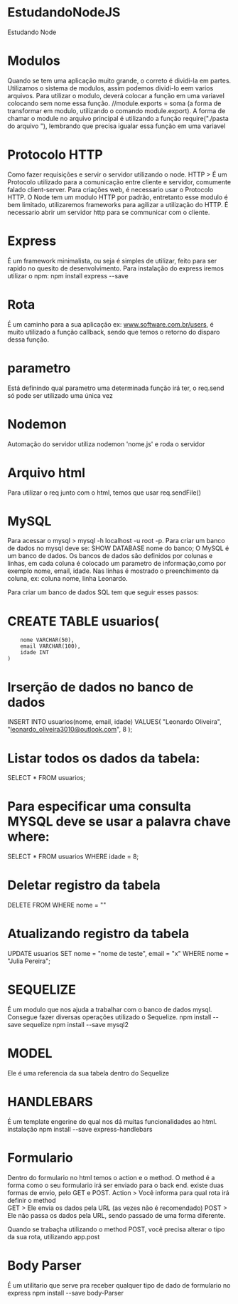 # EstudandoNodeJS
 Estudando Node

# Modulos
Quando se tem uma aplicação muito grande, o correto é dividi-la em partes. Utilizamos o sistema de modulos, assim podemos dividi-lo eem varios arquivos. Para utilizar o modulo, deverá colocar a função em uma variavel colocando sem nome essa função.
//module.exports = soma (a forma de transformar em modulo, utilizando o comando module.export).
A forma de chamar o module no arquivo principal é utilizando a função require("./pasta do arquivo "), lembrando que precisa igualar essa função em uma variavel

# Protocolo HTTP
Como fazer requisições e servir o servidor utilizando o node.
HTTP > É um Protocolo utilizado para a comunicação entre cliente e servidor, comumente falado client-server.
Para criações web, é necessario usar o Protocolo HTTP.
O Node tem um modulo HTTP por padrão, entretanto esse modulo é bem limitado, utilizaremos frameworks para agilizar a utilização do HTTP.
É necessario abrir um servidor http para se communicar com o cliente.

# Express
É um framework minimalista, ou seja é simples de utilizar, feito para ser rapido no quesito de desenvolvimento. 
Para instalação do express iremos utilizar o npm: npm install express --save

# Rota
É um caminho para a sua aplicação ex: www.software.com.br/users, é muito utilizado a função callback, sendo que temos o retorno do disparo dessa função.

# parametro
Está definindo qual parametro uma determinada função irá ter, o req.send só pode ser utilizado uma única vez

# Nodemon
Automação do servidor utiliza nodemon 'nome.js' e roda o servidor

# Arquivo html
Para utilizar o req junto com o html, temos que usar req.sendFile()

# MySQL
Para acessar o mysql > mysql -h localhost -u root -p. Para criar um banco de dados no mysql deve se: SHOW DATABASE nome do banco;
O MySQL é um banco de dados. Os bancos de dados são definidos por colunas e linhas, em cada coluna é colocado um parametro de informação,como por exemplo nome, email, idade. Nas linhas é mostrado o preenchimento da coluna, ex: coluna nome, linha Leonardo.

Para criar um banco de dados SQL tem que seguir esses passos:
# CREATE TABLE usuarios(
        nome VARCHAR(50),
        email VARCHAR(100),
        idade INT
    )

# Irserção de dados no banco de dados
INSERT INTO usuarios(nome, email, idade) VALUES(
    "Leonardo Oliveira", 
    "leonardo_oliveira3010@outlook.com", 
    8
);

# Listar todos os dados da tabela: 
SELECT * FROM usuarios;

# Para especificar uma consulta MYSQL deve se usar a palavra chave where:
SELECT * FROM usuarios WHERE idade = 8;

# Deletar registro da tabela
DELETE FROM WHERE nome = ""

# Atualizando registro da tabela
UPDATE usuarios SET nome = "nome de teste", email = "x" WHERE nome = "Julia Pereira";

# SEQUELIZE 
É um  modulo que nos ajuda a trabalhar com o banco de dados mysql. Consegue fazer diversas operações utilizado o Sequelize.
npm install --save sequelize
npm install --save mysql2

# MODEL
Ele é uma referencia da sua tabela dentro do Sequelize

# HANDLEBARS
É um template engerine do qual nos dá muitas funcionalidades ao html. 
instalação npm install --save express-handlebars

# Formulario
Dentro do formulario no html temos o action e o method. O method é a forma como o seu formulario irá ser enviado para o back end. existe duas formas de envio, pelo GET e POST.
Action > Você informa para qual rota irá definir o method   
GET > Ele envia os dados pela URL (as vezes não é recomendado)
POST > Ele não passa os dados pela URL, sendo passado de uma forma diferente.

Quando se trabaçha utilizando o method POST, você precisa alterar o tipo da sua rota, utilizando app.post

# Body Parser
É um utilitario que serve pra receber qualquer tipo de dado de formulario no express
    npm install --save body-Parser

